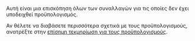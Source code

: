 Αυτή είναι μια επισκόπηση όλων των συναλλαγών για τις οποίες δεν έχει υποδειχθεί προϋπολογισμός.

Αν θέλετε να διαβάσετε περισσότερα σχετικά με τους προϋπολογισμούς, ανατρέξτε στην [επίσημη τεκμηρίωση για τους προϋπολογισμούς](https://docs.firefly-iii.org/concepts/budgets).